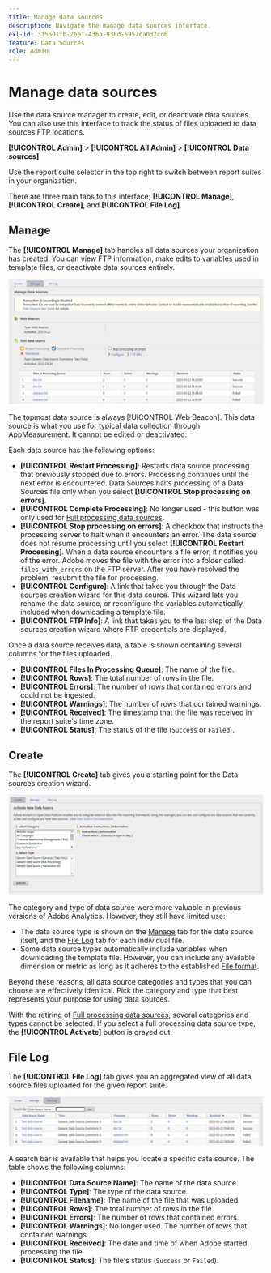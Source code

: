 ```yaml
---
title: Manage data sources
description: Navigate the manage data sources interface.
exl-id: 315501fb-26e1-436a-938d-5957ca037cd0
feature: Data Sources
role: Admin
---
```

# Manage data sources

Use the data source manager to create, edit, or deactivate data sources. You can also use this interface to track the status of files uploaded to data sources FTP locations.

**[!UICONTROL Admin]** > **[!UICONTROL All Admin]** > **[!UICONTROL Data sources]**

Use the report suite selector in the top right to switch between report suites in your organization.

There are three main tabs to this interface; **[!UICONTROL Manage]**, **[!UICONTROL Create]**, and **[!UICONTROL File Log]**.

## Manage

The **[!UICONTROL Manage]** tab handles all data sources your organization has created. You can view FTP information, make edits to variables used in template files, or deactivate data sources entirely.

![Manage](assets/manage.png)

The topmost data source is always [!UICONTROL Web Beacon]. This data source is what you use for typical data collection through AppMeasurement. It cannot be edited or deactivated.

Each data source has the following options:

* **[!UICONTROL Restart Processing]**: Restarts data source processing that previously stopped due to errors. Processing continues until the next error is encountered. Data Sources halts processing of a Data Sources file only when you select **[!UICONTROL Stop processing on errors]**.
* **[!UICONTROL Complete Processing]**: No longer used - this button was only used for [Full processing data sources](full-processing-eol.md).
* **[!UICONTROL Stop processing on errors]**: A checkbox that instructs the processing server to halt when it encounters an error. The data source does not resume processing until you select **[!UICONTROL Restart Processing]**. When a data source encounters a file error, it notifies you of the error. Adobe moves the file with the error into a folder called `files_with_errors` on the FTP server. After you have resolved the problem, resubmit the file for processing.
* **[!UICONTROL Configure]**: A link that takes you through the Data sources creation wizard for this data source. This wizard lets you rename the data source, or reconfigure the variables automatically included when downloading a template file.
* **[!UICONTROL FTP Info]**: A link that takes you to the last step of the Data sources creation wizard where FTP credentials are displayed.

Once a data source receives data, a table is shown containing several columns for the files uploaded.

* **[!UICONTROL Files In Processing Queue]**: The name of the file.
* **[!UICONTROL Rows]**: The total number of rows in the file.
* **[!UICONTROL Errors]**: The number of rows that contained errors and could not be ingested.
* **[!UICONTROL Warnings]**: The number of rows that contained warnings.
* **[!UICONTROL Received]**: The timestamp that the file was received in the report suite's time zone.
* **[!UICONTROL Status]**: The status of the file (`Success` or `Failed`).

## Create

The **[!UICONTROL Create]** tab gives you a starting point for the Data sources creation wizard.

![Create](assets/create.png)

The category and type of data source were more valuable in previous versions of Adobe Analytics. However, they still have limited use:

* The data source type is shown on the [Manage](#manage) tab for the data source itself, and the [File Log](#file-log) tab for each individual file.
* Some data source types automatically include variables when downloading the template file. However, you can include any available dimension or metric as long as it adheres to the established [File format](file-format.md).

Beyond these reasons, all data source categories and types that you can choose are effectively identical. Pick the category and type that best represents your purpose for using data sources.

With the retiring of [Full processing data sources](full-processing-eol.md), several categories and types cannot be selected. If you select a full processing data source type, the **[!UICONTROL Activate]** button is grayed out.

## File Log

The **[!UICONTROL File Log]** tab gives you an aggregated view of all data source files uploaded for the given report suite.

![File Log](assets/file-log.png)

A search bar is available that helps you locate a specific data source. The table shows the following columns:

* **[!UICONTROL Data Source Name]**: The name of the data source.
* **[!UICONTROL Type]**: The type of the data source.
* **[!UICONTROL Filename]**: The name of the file that was uploaded.
* **[!UICONTROL Rows]**: The total number of rows in the file.
* **[!UICONTROL Errors]**: The number of rows that contained errors.
* **[!UICONTROL Warnings]**: No longer used. The number of rows that contained warnings.
* **[!UICONTROL Received]**: The date and time of when Adobe started processing the file.
* **[!UICONTROL Status]**: The file's status (`Success` or `Failed`).

